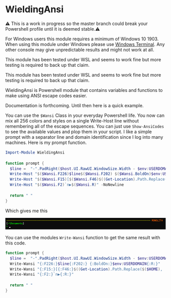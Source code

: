 WieldingAnsi
============

:warning: This is a work in progress so the master branch could break your Powershell profile until it is deemed stable.:warning: 

For Windows users this module requires a minimum of Windows 10 1903.  When using this module under Windows please use [Windows Terminal](https://github.com/microsoft/terminal).  Any other console may give unpredictable results and might not work at all.

This module has been tested under WSL and seems to work fine but more testing is required to back up that claim.

This module has been tested under WSL and seems to work fine but more testing is required to back up that claim.

WieldingAnsi is Powershell module that contains variables and functions to make using ANSI escape codes easier.

Documentation is forthcoming.  Until then here is a quick example.

You can use the `$Wansi` Class in your everyday Powershell life. You now can mix all 256 colors and styles on a single Write-Host line without remembering all of the escape sequences. You can just use `Show-AnsiCodes` to see the available values and plop them in your script. I like a simple prompt with a separator line and domain identification since I log into many machines.  Here is my prompt function.

```powershell
Import-Module WieldingAnsi

function prompt {
  $line =  "-".PadRight($host.UI.RawUI.WindowSize.Width - $env:USERDOMAIN.Length - 1, "-")
  Write-Host "$($Wansi.F226)$line$($Wansi.F202) $($Wansi.BoldOn)$env:USERDOMAIN$($Wansi.R)"
  Write-Host "$($Wansi.F15)[$($Wansi.F46)$((Get-Location).Path.Replace($($HOME), '~'))$($Wansi.F15)]$($Wansi.R)" -NoNewline
  Write-Host "$($Wansi.F2)`n▶$($Wansi.R)" -NoNewline
 
  return " "
}
```

Which gives me this

![output](images/prompt.png)

You can use the modules `Write-Wansi` function to get the same result with this code.

```powershell
function prompt {
  $line =  "-".PadRight($host.UI.RawUI.WindowSize.Width - $env:USERDOMAIN.Length - 1, "-")
  Write-Wansi "{:F226:}$line{:F202:} {:BoldOn:}$env:USERDOMAIN{:R:}"
  Write-Wansi "{:F15:}[{:F46:}$((Get-Location).Path.Replace($($HOME), '~')){:F15:}]{:R:}"
  Write-Wansi "{:F2:}`n▶{:R:}"
 
  return " "
}

```